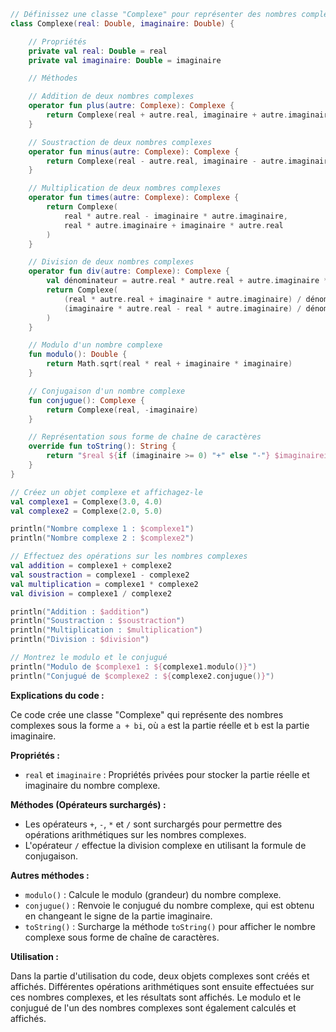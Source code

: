 ```kotlin
// Définissez une classe "Complexe" pour représenter des nombres complexes
class Complexe(real: Double, imaginaire: Double) {

    // Propriétés
    private val real: Double = real
    private val imaginaire: Double = imaginaire

    // Méthodes

    // Addition de deux nombres complexes
    operator fun plus(autre: Complexe): Complexe {
        return Complexe(real + autre.real, imaginaire + autre.imaginaire)
    }

    // Soustraction de deux nombres complexes
    operator fun minus(autre: Complexe): Complexe {
        return Complexe(real - autre.real, imaginaire - autre.imaginaire)
    }

    // Multiplication de deux nombres complexes
    operator fun times(autre: Complexe): Complexe {
        return Complexe(
            real * autre.real - imaginaire * autre.imaginaire,
            real * autre.imaginaire + imaginaire * autre.real
        )
    }

    // Division de deux nombres complexes
    operator fun div(autre: Complexe): Complexe {
        val dénominateur = autre.real * autre.real + autre.imaginaire * autre.imaginaire
        return Complexe(
            (real * autre.real + imaginaire * autre.imaginaire) / dénominateur,
            (imaginaire * autre.real - real * autre.imaginaire) / dénominateur
        )
    }

    // Modulo d'un nombre complexe
    fun modulo(): Double {
        return Math.sqrt(real * real + imaginaire * imaginaire)
    }

    // Conjugaison d'un nombre complexe
    fun conjugue(): Complexe {
        return Complexe(real, -imaginaire)
    }

    // Représentation sous forme de chaîne de caractères
    override fun toString(): String {
        return "$real ${if (imaginaire >= 0) "+" else "-"} $imaginairei"
    }
}

// Créez un objet complexe et affichagez-le
val complexe1 = Complexe(3.0, 4.0)
val complexe2 = Complexe(2.0, 5.0)

println("Nombre complexe 1 : $complexe1")
println("Nombre complexe 2 : $complexe2")

// Effectuez des opérations sur les nombres complexes
val addition = complexe1 + complexe2
val soustraction = complexe1 - complexe2
val multiplication = complexe1 * complexe2
val division = complexe1 / complexe2

println("Addition : $addition")
println("Soustraction : $soustraction")
println("Multiplication : $multiplication")
println("Division : $division")

// Montrez le modulo et le conjugué
println("Modulo de $complexe1 : ${complexe1.modulo()}")
println("Conjugué de $complexe2 : ${complexe2.conjugue()}")
```

**Explications du code :**

Ce code crée une classe "Complexe" qui représente des nombres complexes sous la forme `a + bi`, où `a` est la partie réelle et `b` est la partie imaginaire.

**Propriétés :**

* `real` et `imaginaire` : Propriétés privées pour stocker la partie réelle et imaginaire du nombre complexe.

**Méthodes (Opérateurs surchargés) :**

* Les opérateurs `+`, `-`, `*` et `/` sont surchargés pour permettre des opérations arithmétiques sur les nombres complexes.
* L'opérateur `/` effectue la division complexe en utilisant la formule de conjugaison.

**Autres méthodes :**

* `modulo()` : Calcule le modulo (grandeur) du nombre complexe.
* `conjugue()` : Renvoie le conjugué du nombre complexe, qui est obtenu en changeant le signe de la partie imaginaire.
* `toString()` : Surcharge la méthode `toString()` pour afficher le nombre complexe sous forme de chaîne de caractères.

**Utilisation :**

Dans la partie d'utilisation du code, deux objets complexes sont créés et affichés. Différentes opérations arithmétiques sont ensuite effectuées sur ces nombres complexes, et les résultats sont affichés. Le modulo et le conjugué de l'un des nombres complexes sont également calculés et affichés.